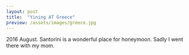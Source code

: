 ```yaml
---
layout: post
title:  "Yining AT Greece"
preview: /assets/images/greece.jpg
---
```


2016 August. Santorini is a wonderful place for honeymoon. Sadly I went there with my mom.
